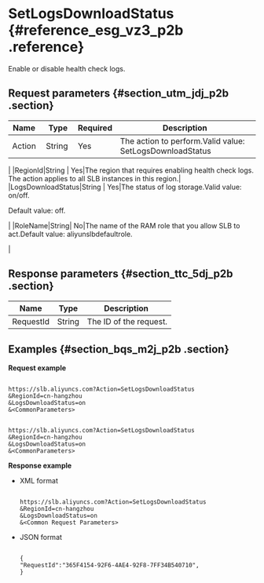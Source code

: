 # SetLogsDownloadStatus {#reference_esg_vz3_p2b .reference}

Enable or disable health check logs.

## Request parameters {#section_utm_jdj_p2b .section}

|Name |Type|Required|Description |
|-----|----|--------|------------|
|Action |String |Yes|The action to perform.Valid value: SetLogsDownloadStatus

|
|RegionId|String | Yes|The region that requires enabling health check logs. The action applies to all SLB instances in this region.|
|LogsDownloadStatus|String | Yes|The status of log storage.Valid value: on/off.

Default value: off.

|
|RoleName|String| No|The name of the RAM role that you allow SLB to act.Default value: aliyunslbdefaultrole.

|

## Response parameters {#section_ttc_5dj_p2b .section}

|Name|Type|Description |
|----|----|------------|
|RequestId|String|The ID of the request.|

## Examples {#section_bqs_m2j_p2b .section}

**Request example**

```

https://slb.aliyuncs.com?Action=SetLogsDownloadStatus
&RegionId=cn-hangzhou
&LogsDownloadStatus=on
&<CommonParameters>
```

```

https://slb.aliyuncs.com?Action=SetLogsDownloadStatus
&RegionId=cn-hangzhou
&LogsDownloadStatus=on
&<CommonParameters>
```

**Response example**

-   XML format

    ```
    
    https://slb.aliyuncs.com?Action=SetLogsDownloadStatus
    &RegionId=cn-hangzhou
    &LogsDownloadStatus=on
    &<Common Request Parameters>
    ```

-   JSON format

    ```
    
    {
    "RequestId":"365F4154-92F6-4AE4-92F8-7FF34B540710",
    }
    ```


